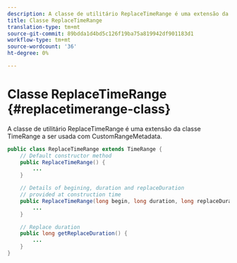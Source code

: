 ```yaml
---
description: A classe de utilitário ReplaceTimeRange é uma extensão da classe TimeRange a ser usada com CustomRangeMetadata.
title: Classe ReplaceTimeRange
translation-type: tm+mt
source-git-commit: 89bdda1d4bd5c126f19ba75a819942df901183d1
workflow-type: tm+mt
source-wordcount: '36'
ht-degree: 0%

---
```



# Classe ReplaceTimeRange {#replacetimerange-class}

A classe de utilitário ReplaceTimeRange é uma extensão da classe TimeRange a ser usada com CustomRangeMetadata.

```java
public class ReplaceTimeRange extends TimeRange {
    // Default constructor method
    public ReplaceTimeRange() { 
        ... 
    }

    // Details of begining, duration and replaceDuration 
    // provided at construction time 
    public ReplaceTimeRange(long begin, long duration, long replaceDuration) { 
        ... 
    }

    // Replace duration
    public long getReplaceDuration() { 
        ... 
    }
}
```
